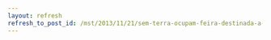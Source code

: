 ```yaml
---
layout: refresh
refresh_to_post_id: /mst/2013/11/21/sem-terra-ocupam-feira-destinada-a-grandes-produtores-rurais
---
```

